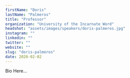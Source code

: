 ```yaml
---
firstName: "Doris"
lastName: "Palmeros"
title: "Professor"
organization: "University of the Incarnate Word"
headshot: "assets/images/speakers/doris-palmeros.jpg"
instagram: ""
linkedin: ""
twitter: ""
website: ""
slug: "doris-palmeros"
date: 2020-02-02
---
```


Bio Here…